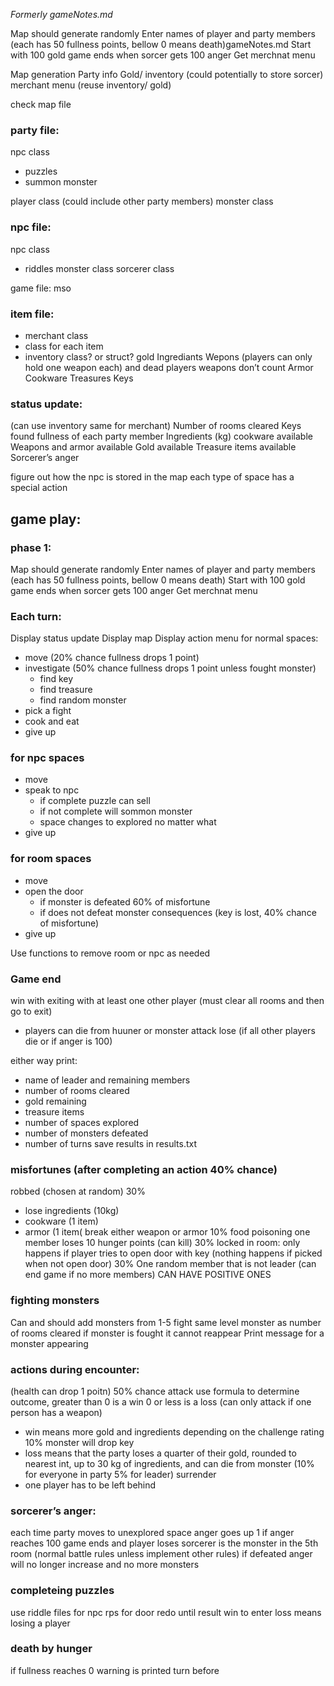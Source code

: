*Formerly gameNotes.md*

Map should generate randomly 
Enter names of player and party members (each has 50 fullness points, bellow 0 means death)gameNotes.md
Start with 100 gold 
game ends when sorcer gets 100 anger 
Get merchnat menu


Map generation
Party info
Gold/ inventory (could potentially to store sorcer)
merchant menu (reuse inventory/ gold) 


check map file

### party file:
npc class
- puzzles
- summon monster 

player class (could include other party members)
monster class

### npc file:
npc class
- riddles 
monster class
sorcerer class

game file: mso

### item file:
- merchant class
- class for each item 
- inventory class? or struct? 
gold
Ingrediants 
Wepons (players can only hold one weapon each) and dead players weapons don’t count
Armor
Cookware
Treasures 
Keys

### status update:

(can use inventory same for merchant)
Number of rooms cleared
Keys found
fullness of each party member
Ingredients (kg)
cookware available 
Weapons and armor available 
Gold available 
Treasure items available 
Sorcerer’s anger


figure out how the npc is stored in the map
each type of space has a special action 



## game play:

### phase 1:

Map should generate randomly 
Enter names of player and party members (each has 50 fullness points, bellow 0 means death)
Start with 100 gold 
game ends when sorcer gets 100 anger 
Get merchnat menu


### Each turn:

Display status update 
Display map 
Display action menu
for normal spaces:
- move (20% chance fullness drops 1 point)
- investigate (50% chance fullness drops 1 point unless fought monster) 
	- find key
	- find treasure
	- find random monster
- pick a fight 
- cook and eat
- give up
	
### for npc spaces
- move
- speak to npc 
	- if complete puzzle can sell 
	- if not complete will sommon monster 
	- space changes to explored no matter what
- give up
	
### for room spaces
- move
- open the door
	- if monster is defeated 60% of misfortune 
	- if does not defeat monster consequences (key is lost, 40% chance of misfortune)
- give up
	

Use functions to remove room or npc as needed


### Game end
win with exiting with at least one other player (must clear all rooms and then go to exit)
- players can die from huuner or monster attack
lose (if all other players die or if anger is 100)

either way print:
- name of leader and remaining members
- number of rooms cleared
- gold remaining
- treasure items
- number of spaces explored
- number of monsters defeated
- number of turns
save results in results.txt


### misfortunes (after completing an action 40% chance)
robbed (chosen at random) 30%
- lose ingredients (10kg)
- cookware (1 item)
- armor (1 item(
break either weapon or armor 10%
food poisoning one member loses 10 hunger points (can kill) 30%
locked in room: only happens if player tries to open door with key (nothing happens if picked when not open door) 30% One random member that is not leader (can end game if no more members) 
CAN HAVE POSITIVE ONES

### fighting monsters 
Can and should add monsters from 1-5
fight same level monster as number of rooms cleared
if monster is fought it cannot reappear 
Print message for a monster appearing 

### actions during encounter:
(health can drop 1 poitn) 50% chance
attack use formula to determine outcome, greater than 0 is a win 0 or less is a loss (can only attack if one person has a weapon)
- win means more gold and ingredients depending on the challenge rating 10% monster will drop key 
- loss means that the party loses a quarter of their gold, rounded to nearest int, up to 30 kg of ingredients, and can die from monster (10% for everyone in party 5% for leader) 
surrender 
- one player has to be left behind 

### sorcerer’s anger:
each time party moves to unexplored space anger goes up 1 
if anger reaches 100 game ends and player loses
sorcerer is the monster in the 5th room (normal battle rules unless implement other rules)
if defeated anger will no longer increase and no more monsters

### completeing puzzles 
use riddle files for npc
rps for door
redo until result 
win to enter
loss means losing a player 

### death by hunger 
if fullness reaches 0 
warning is printed turn before 
